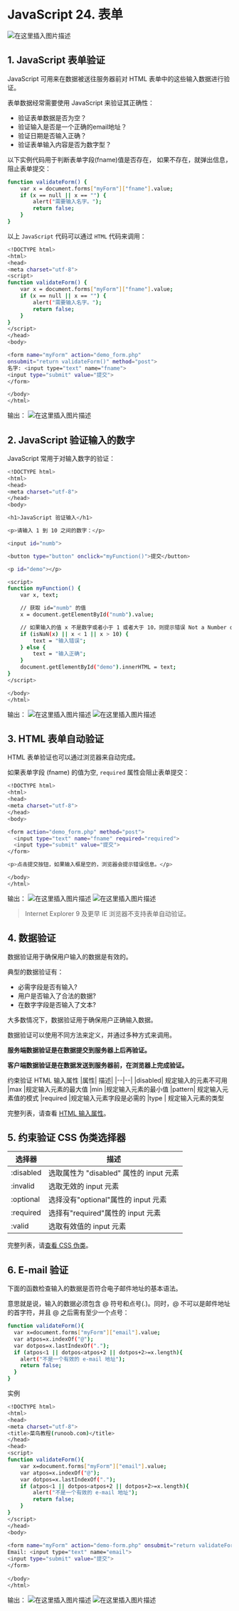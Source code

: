 #  JavaScript 24. 表单


![在这里插入图片描述](https://img-blog.csdnimg.cn/adaa8c8d87a8452495952a1ca0bcde50.png)


##  1. JavaScript 表单验证
JavaScript 可用来在数据被送往服务器前对 HTML 表单中的这些输入数据进行验证。

表单数据经常需要使用 JavaScript 来验证其正确性：

 - 验证表单数据是否为空？
 - 验证输入是否是一个正确的email地址？
 - 验证日期是否输入正确？
 - 验证表单输入内容是否为数字型？

以下实例代码用于判断表单字段(fname)值是否存在， 如果不存在，就弹出信息，阻止表单提交：

```bash
function validateForm() {
    var x = document.forms["myForm"]["fname"].value;
    if (x == null || x == "") {
        alert("需要输入名字。");
        return false;
    }
}
```
以上 `JavaScript` 代码可以通过 `HTML` 代码来调用：

```bash
<!DOCTYPE html>
<html>
<head>
<meta charset="utf-8">
<script>
function validateForm() {
    var x = document.forms["myForm"]["fname"].value;
    if (x == null || x == "") {
        alert("需要输入名字。");
        return false;
    }
}
</script>
</head>
<body>

<form name="myForm" action="demo_form.php"
onsubmit="return validateForm()" method="post">
名字: <input type="text" name="fname">
<input type="submit" value="提交">
</form>

</body>
</html>
```
输出：
![在这里插入图片描述](https://img-blog.csdnimg.cn/f78b2bead5234ddb9868d5c170bea9e5.png)



## 2. JavaScript 验证输入的数字
JavaScript 常用于对输入数字的验证：

```bash
<!DOCTYPE html>
<html>
<head>
<meta charset="utf-8">
</head>
<body>

<h1>JavaScript 验证输入</h1>

<p>请输入 1 到 10 之间的数字：</p>

<input id="numb">

<button type="button" onclick="myFunction()">提交</button>

<p id="demo"></p>

<script>
function myFunction() {
    var x, text;

    // 获取 id="numb" 的值
    x = document.getElementById("numb").value;

    // 如果输入的值 x 不是数字或者小于 1 或者大于 10，则提示错误 Not a Number or less than one or greater than 10
    if (isNaN(x) || x < 1 || x > 10) {
        text = "输入错误";
    } else {
        text = "输入正确";
    }
    document.getElementById("demo").innerHTML = text;
}
</script>

</body>
</html>
```
输出：
![在这里插入图片描述](https://img-blog.csdnimg.cn/22a7b99cd91d4ec7a8f2e7cf154d39be.png)
![在这里插入图片描述](https://img-blog.csdnimg.cn/513a869527ea4b0088e06488e9419c4a.png)
## 3. HTML 表单自动验证
HTML 表单验证也可以通过浏览器来自动完成。

如果表单字段 (fname) 的值为空, `required` 属性会阻止表单提交：

```bash
<!DOCTYPE html>
<html>
<head>
<meta charset="utf-8">
</head>
<body>

<form action="demo_form.php" method="post">
  <input type="text" name="fname" required="required">
  <input type="submit" value="提交">
</form>

<p>点击提交按钮，如果输入框是空的，浏览器会提示错误信息。</p>

</body>
</html>
```
输出：
![在这里插入图片描述](https://img-blog.csdnimg.cn/240c6ae1c00e44b79b745c5350dc83c1.png)
![在这里插入图片描述](https://img-blog.csdnimg.cn/da44afec9c654e6a9993ddd8b36dea67.png)

> Internet Explorer 9 及更早 IE 浏览器不支持表单自动验证。

## 4. 数据验证
数据验证用于确保用户输入的数据是有效的。

典型的数据验证有：

 - 必需字段是否有输入?
 - 用户是否输入了合法的数据?
 - 在数字字段是否输入了文本?

大多数情况下，数据验证用于确保用户正确输入数据。

数据验证可以使用不同方法来定义，并通过多种方式来调用。

**服务端数据验证是在数据提交到服务器上后再验证。**

**客户端数据验证是在数据发送到服务器前，在浏览器上完成验证。**

约束验证 HTML 输入属性
|属性|	描述|
|--|--|
|disabled|	规定输入的元素不可用
|max	|规定输入元素的最大值
|min	|规定输入元素的最小值
|pattern|	规定输入元素值的模式
|required	|规定输入元素字段是必需的
|type |	规定输入元素的类型

完整列表，请查看 [HTML 输入属性](https://www.runoob.com/html/html5-form-attributes.html)。

## 5. 约束验证 CSS 伪类选择器
|选择器|	描述|
|--|--|
|:disabled	|选取属性为 "disabled" 属性的 input 元素
|:invalid|	选取无效的 input 元素
|:optional	|选择没有"optional"属性的 input 元素
|:required	|选择有"required"属性的 input 元素
|:valid	|选取有效值的 input 元素

完整列表，请[查看 CSS 伪类](https://www.runoob.com/css/css-pseudo-classes.html)。


##  6. E-mail 验证
下面的函数检查输入的数据是否符合电子邮件地址的基本语法。

意思就是说，输入的数据必须包含 @ 符号和点号(.)。同时，@ 不可以是邮件地址的首字符，并且 @ 之后需有至少一个点号：

```bash
function validateForm(){
  var x=document.forms["myForm"]["email"].value;
  var atpos=x.indexOf("@");
  var dotpos=x.lastIndexOf(".");
  if (atpos<1 || dotpos<atpos+2 || dotpos+2>=x.length){
    alert("不是一个有效的 e-mail 地址");
    return false;
  }
}
```
实例

```bash
<!DOCTYPE html>
<html>
<head>
<meta charset="utf-8">
<title>菜鸟教程(runoob.com)</title>
</head>
<head>
<script>
function validateForm(){
	var x=document.forms["myForm"]["email"].value;
	var atpos=x.indexOf("@");
	var dotpos=x.lastIndexOf(".");
	if (atpos<1 || dotpos<atpos+2 || dotpos+2>=x.length){
		alert("不是一个有效的 e-mail 地址");
  		return false;
	}
}
</script>
</head>
<body>
	
<form name="myForm" action="demo-form.php" onsubmit="return validateForm();" method="post">
Email: <input type="text" name="email">
<input type="submit" value="提交">
</form>
	
</body>
</html>
```
输出：
![在这里插入图片描述](https://img-blog.csdnimg.cn/4ca336a5d3d748d9835bcc4907229d61.png)
![在这里插入图片描述](https://img-blog.csdnimg.cn/56e8e7b4f64e4b6aa33a7af025a74b1e.png)

